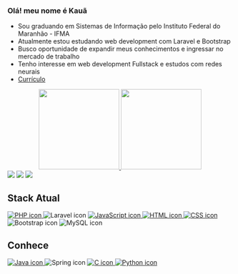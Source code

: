 ### Olá! meu nome é Kauã
- Sou graduando em Sistemas de Informação pelo Instituto Federal do Maranhão - IFMA
- Atualmente estou estudando web development com Laravel e Bootstrap
- Busco oportunidade de expandir meus conhecimentos e ingressar no mercado de trabalho
- Tenho interesse em web development Fullstack e estudos com redes neurais
- <a href="https://drive.google.com/file/d/1CCTCyRfu8bIUo0_JgFcOkllUyZ32QRHQ/view?usp=sharing" target="_blank"> Currículo </a>

<div align="center">
  <a href="https://github.com/kauaumnougueira">
  <img height="180em"  width = "auto" src="https://github-readme-stats-git-masterrstaa-rickstaa.vercel.app/api/top-langs/?username=kauaumnougueira&layout=compact&langs_count=7&theme=tokyonight"/>
   <img height="180em"  width = "auto" src="https://github-readme-streak-stats.herokuapp.com/?user=kauaumnougueira&layout=compact&streake_stats=7&theme=tokyonight">
</div>
<div> 
  <a href="https://instagram.com/kaua_noguei" target="_blank"><img src="https://img.shields.io/badge/-Instagram-%23E4405F?style=for-the-badge&logo=instagram&logoColor=white" target="_blank"></a>
  <a href = "mailto:kauanog9@gmail.com"><img src="https://img.shields.io/badge/-Gmail-%23333?style=for-the-badge&logo=gmail&logoColor=white" target="_blank"></a>
  <a href="https://www.linkedin.com/in/kauã-nogueira-1b62aa212/" target="_blank"><img src="https://img.shields.io/badge/-LinkedIn-%230077B5?style=for-the-badge&logo=linkedin&logoColor=white" target="_blank"></a> 
<div>
  <h2>Stack Atual</h2>
  
  <a href="https://github.com/kauaumnougueira?tab=repositories&q=&type=&language=php&sort=">
    <img src="https://skills.thijs.gg/icons?i=php" alt="PHP icon" style="display: inline;">
  </a>
  
  <img src="https://skills.thijs.gg/icons?i=laravel" alt="Laravel icon" style="display: inline;">
  
  <a href="https://github.com/kauaumnougueira?tab=repositories&q=&type=&language=javascript&sort=">
    <img src="https://skills.thijs.gg/icons?i=javascript" alt="JavaScript icon" style="display: inline;">
  </a>
  
  <a href="https://github.com/kauaumnougueira?tab=repositories&q=&type=&language=html&sort=">
    <img src="https://skills.thijs.gg/icons?i=html" alt="HTML icon" style="display: inline;">
  </a>
  
  <a href="https://github.com/kauaumnougueira?tab=repositories&q=&type=&language=css&sort=">
    <img src="https://skills.thijs.gg/icons?i=css" alt="CSS icon" style="display: inline;">
  </a>
  
  <img src="https://skills.thijs.gg/icons?i=bootstrap" alt="Bootstrap icon" style="display: inline;">
  
  <img src="https://skills.thijs.gg/icons?i=mysql" alt="MySQL icon" style="display: inline;">
  
  <h2>Conhece</h2>
  
  <a href="https://github.com/kauaumnougueira?tab=repositories&q=&type=&language=java&sort=">
    <img src="https://skills.thijs.gg/icons?i=java" alt="Java icon" style="display: inline;">
  </a>
  
  <img src="https://skills.thijs.gg/icons?i=spring" alt="Spring icon" style="display: inline;">
  
  <a href="https://github.com/kauaumnougueira?tab=repositories&q=&type=&language=c&sort=">
    <img src="https://skills.thijs.gg/icons?i=c" alt="C icon" style="display: inline;">
  </a>
  
  <a href="https://github.com/kauaumnougueira?tab=repositories&q=&type=&language=python&sort=">
    <img src="https://skills.thijs.gg/icons?i=python" alt="Python icon" style="display: inline;">
  </a>
</div>

